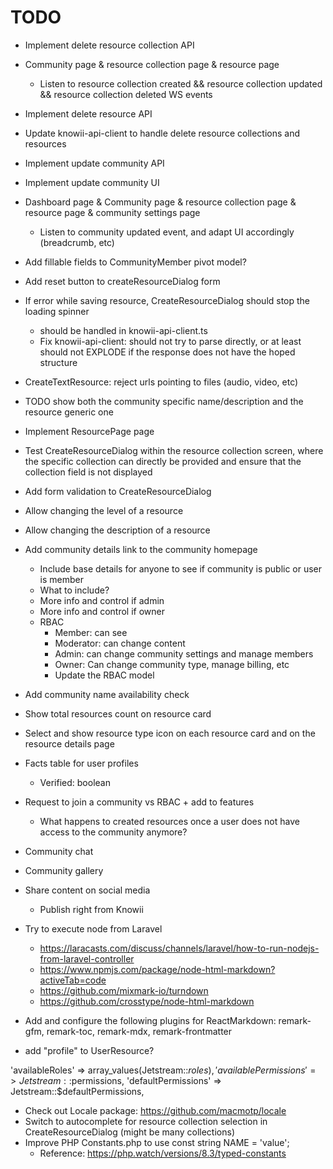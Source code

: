 # TODO

- Implement delete resource collection API

- Community page & resource collection page & resource page
  - Listen to resource collection created && resource collection updated && resource collection deleted WS events
- Implement delete resource API
- Update knowii-api-client to handle delete resource collections and resources
- Implement update community API
- Implement update community UI
- Dashboard page & Community page & resource collection page & resource page & community settings page
  - Listen to community updated event, and adapt UI accordingly (breadcrumb, etc)
- Add fillable fields to CommunityMember pivot model?
- Add reset button to createResourceDialog form
- If error while saving resource, CreateResourceDialog should stop the loading spinner
  - should be handled in knowii-api-client.ts
  - Fix knowii-api-client: should not try to parse directly, or at least should not EXPLODE if the response does not have the hoped structure
- CreateTextResource: reject urls pointing to files (audio, video, etc)
- TODO show both the community specific name/description and the resource generic one
- Implement ResourcePage page
- Test CreateResourceDialog within the resource collection screen, where the specific collection can directly be provided and ensure that the collection field is not displayed
- Add form validation to CreateResourceDialog
- Allow changing the level of a resource
- Allow changing the description of a resource
- Add community details link to the community homepage
  - Include base details for anyone to see if community is public or user is member
  - What to include?
  - More info and control if admin
  - More info and control if owner
  - RBAC
    - Member: can see
    - Moderator: can change content
    - Admin: can change community settings and manage members
    - Owner: Can change community type, manage billing, etc
    - Update the RBAC model
- Add community name availability check
- Show total resources count on resource card
- Select and show resource type icon on each resource card and on the resource details page
- Facts table for user profiles
  - Verified: boolean
- Request to join a community vs RBAC + add to features
  - What happens to created resources once a user does not have access to the community anymore?
- Community chat
- Community gallery
- Share content on social media
  - Publish right from Knowii
- Try to execute node from Laravel
  - https://laracasts.com/discuss/channels/laravel/how-to-run-nodejs-from-laravel-controller
  - https://www.npmjs.com/package/node-html-markdown?activeTab=code
  - https://github.com/mixmark-io/turndown
  - https://github.com/crosstype/node-html-markdown
- Add and configure the following plugins for ReactMarkdown: remark-gfm, remark-toc, remark-mdx, remark-frontmatter
- add "profile" to UserResource?

'availableRoles' => array_values(Jetstream::$roles),
'availablePermissions' => Jetstream::$permissions,
'defaultPermissions' => Jetstream::$defaultPermissions,

- Check out Locale package: https://github.com/macmotp/locale
- Switch to autocomplete for resource collection selection in CreateResourceDialog (might be many collections)
- Improve PHP Constants.php to use const string NAME = 'value';
  - Reference: https://php.watch/versions/8.3/typed-constants
